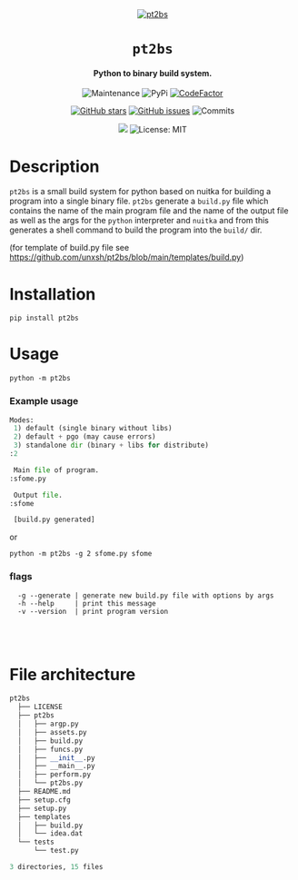 <div align="center">

<a href="https://github.com/miraclx/freyr-js">
  <img src="https://media.discordapp.net/attachments/955362477137362954/992759487041650718/2022-07-02_14-51.png" alt="pt2bs">
</a>

# `pt2bs`

<h4>
  Python to binary build system.
</h4>

![Maintenance](https://img.shields.io/maintenance/yes/2022)
![PyPi](https://img.shields.io/pypi/v/pt2bs)
[![CodeFactor](https://www.codefactor.io/repository/github/unxsh/pt2bs/badge)](https://www.codefactor.io/repository/github/unxsh/pt2bs)

[![GitHub stars](https://badgen.net/github/stars/unxsh/pt2bs)](https://GitHub.com/unxsh/pt2bs/stargazers/)
[![GitHub issues](https://badgen.net/github/issues/unxsh/pt2bs)](https://GitHub.com/unxsh/pt2bs/issues/)
![Commits](https://img.shields.io/github/commit-activity/m/unxsh/pt2bs)

[![](https://img.shields.io/badge/python-3.8+-blue.svg)](https://www.python.org/downloads/release/python-383/)
![License: MIT](https://img.shields.io/github/license/unxsh/pt2bs)

</div>

# Description

`pt2bs` is a small build system for python based on nuitka for building a program into a single binary file.
`pt2bs` generate a `build.py` file which contains the name of the main program file and the name of the output file as well as the args for the `python` interpreter and `nuitka` and from this generates a shell command to build the program into the `build/` dir.

(for template of build.py file see https://github.com/unxsh/pt2bs/blob/main/templates/build.py)

# Installation

```fish
pip install pt2bs
```

# Usage

```fish
python -m pt2bs 
```

### Example usage
```py
Modes:
 1) default (single binary without libs)
 2) default + pgo (may cause errors)
 3) standalone dir (binary + libs for distribute)
:2

 Main file of program.
:sfome.py

 Output file.
:sfome

 [build.py generated]
```
or
```fish
python -m pt2bs -g 2 sfome.py sfome
```

### flags
```fish
  -g --generate | generate new build.py file with options by args
  -h --help     | print this message
  -v --version  | print program version
```

<br>
<br>

# File architecture
```python
pt2bs
  ├── LICENSE
  ├── pt2bs
  │   ├── argp.py
  │   ├── assets.py
  │   ├── build.py
  │   ├── funcs.py
  │   ├── __init__.py
  │   ├── __main__.py
  │   ├── perform.py
  │   └── pt2bs.py
  ├── README.md
  ├── setup.cfg
  ├── setup.py
  ├── templates
  │   ├── build.py
  │   └── idea.dat
  └── tests
      └── test.py

3 directories, 15 files
```

